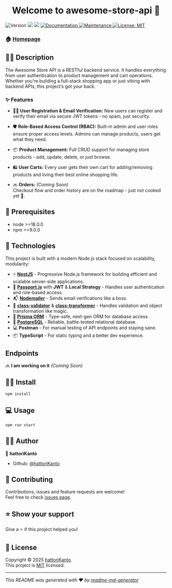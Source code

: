 <h1 align="center">Welcome to awesome-store-api 👋</h1>
<p>
  <img alt="Version" src="https://img.shields.io/badge/version-1.0.0-blue.svg?cacheSeconds=2592000" />
  <img src="https://img.shields.io/badge/node-%3E%3D18.0.0-blue.svg" />
  <img src="https://img.shields.io/badge/npm-%3E%3D9.0.0-blue.svg" />
  <a href="https://github.com/hattoriKanto/awesome-store-api#readme" target="_blank">
    <img alt="Documentation" src="https://img.shields.io/badge/documentation-yes-brightgreen.svg" />
  </a>
  <a href="https://github.com/hattoriKanto/awesome-store-api/graphs/commit-activity" target="_blank">
    <img alt="Maintenance" src="https://img.shields.io/badge/Maintained%3F-yes-green.svg" />
  </a>
  <a href="https://github.com/hattoriKanto/awesome-store-api/blob/master/LICENSE" target="_blank">
    <img alt="License: MIT" src="https://img.shields.io/github/license/hattoriKanto/awesome-store-api" />
  </a>
</p>

### 🏠 [Homepage](https://github.com/hattoriKanto/awesome-store-api#readme)

## ✍🏼 Description

The Awesome Store API is a RESTful backend service. It handles everything from user authentication to product management and cart operations. Whether you're building a full-stack shopping app or just vibing with backend APIs, this project’s got your back.

### ✨ Features

- 🧑‍💻 **User Registration & Email Verification:**
  New users can register and verify their email via secure JWT tokens - no spam, just security.

- 🛡️ **Role-Based Access Control (RBAC):**
  Built-in admin and user roles ensure proper access levels. Admins can manage products, users get what they need.

- 📦 **Product Management:**
  Full CRUD support for managing store products - add, update, delete, or just browse.

- 🛍️ **User Carts:**
  Every user gets their own cart for adding/removing products and living their best online shopping life.

- 🔜 **Orders:** _(Coming Soon)_  
  Checkout flow and order history are on the roadmap - just not cooked yet 🍳.

## 🔑 Prerequisites

- node >=18.0.0
- npm >=9.0.0

## 🧪 Technologies

This project is built with a modern Node.js stack focused on scalability, modularity:

- ⚡ **[NestJS](https://nestjs.com/)** - Progressive Node.js framework for building efficient and scalable server-side applications.
- 🔐 **[Passport.js](http://www.passportjs.org/)** with **JWT** & **Local Strategy** - Handles user authentication and role-based access.
- 📬 **[Nodemailer](https://nodemailer.com/)** - Sends email verifications like a boss.
- 🧠 **[class-validator](https://github.com/typestack/class-validator)** & **[class-transformer](https://github.com/typestack/class-transformer)** - Handles validation and object transformation like magic.
- 🧬 **[Prisma ORM](https://www.prisma.io/)** - Type-safe, next-gen ORM for database access.
- 🐘 **[PostgreSQL](https://www.postgresql.org/)** - Reliable, battle-tested relational database.
- 💻 **Postman** - For manual testing of API endpoints and staying sane.
- 📦 **TypeScript** - For static typing and a better dev experience.

## Endpoints

🔜 **I am working on it** _(Coming Soon)_

## 💪🏼 Install

```sh
npm install
```

## 💻 Usage

```sh
npm run start
```

## 👦🏼 Author

👤 **hattoriKanto**

- Github: [@hattoriKanto](https://github.com/hattoriKanto)

## 🤝 Contributing

Contributions, issues and feature requests are welcome!<br />Feel free to check [issues page](https://github.com/hattoriKanto/awesome-store-api/issues).

## ⭐️ Show your support

Give a ⭐️ if this project helped you!

## 📝 License

Copyright © 2025 [hattoriKanto](https://github.com/hattoriKanto).<br />
This project is [MIT](https://github.com/hattoriKanto/awesome-store-api/blob/master/LICENSE) licensed.

---

_This README was generated with ❤️ by [readme-md-generator](https://github.com/kefranabg/readme-md-generator)_
